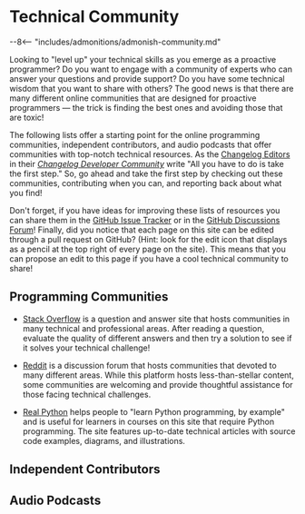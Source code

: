 # Technical Community

--8<-- "includes/admonitions/admonish-community.md"

Looking to "level up" your technical skills as you emerge as a proactive
programmer? Do you want to engage with a community of experts who can answer
your questions and provide support? Do you have some technical wisdom that you
want to share with others? The good news is that there are many different online
communities that are designed for proactive programmers &mdash; the trick is
finding the best ones and avoiding those that are toxic!

The following lists offer a starting point for the online programming
communities, independent contributors, and audio podcasts that offer communities
with top-notch technical resources. As the [Changelog
Editors](https://changelog.com/) in their [*Changelog Developer
Community*](https://changelog.com/community) write "All you have to do is take
the first step." So, go ahead and take the first step by checking out these
communities, contributing when you can, and reporting back about what you find!

Don't forget, if you have ideas for improving these lists of resources you can
share them in the [GitHub Issue
Tracker](https://github.com/ProactiveProgrammers/www.proactiveprogrammers.com/issues)
or in the [GitHub Discussions
Forum](https://github.com/ProactiveProgrammers/www.proactiveprogrammers.com/discussions)!
Finally, did you notice that each page on this site can be edited through a pull
request on GitHub? (Hint: look for the edit icon that displays as a pencil at
the top right of every page on the site). This means that you can propose an
edit to this page if you have a cool technical community to share!

## Programming Communities

- [Stack Overflow](https://stackoverflow.com/) is a question and answer site
  that hosts communities in many technical and professional areas. After reading
  a question, evaluate the quality of different answers and then try a solution
  to see if it solves your technical challenge!

- [Reddit](https://www.reddit.com/) is a discussion forum that hosts communities
  that devoted to many different areas. While this platform hosts
  less-than-stellar content, some communities are welcoming and provide
  thoughtful assistance for those facing technical challenges.

- [Real Python](https://realpython.com/) helps people to "learn Python
  programming, by example" and is useful for learners in courses on this site
  that require Python programming. The site features up-to-date technical
  articles with source code examples, diagrams, and illustrations.

## Independent Contributors

## Audio Podcasts
